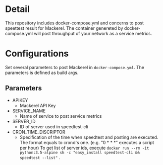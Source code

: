 # Detail

This repository includes docker-compose.yml and concerns to post speettest result for Mackerel.
The container genereted by docker-compose.yml will post throughput of your network as a service metrics.

# Configurations

Set several parameters to post Mackerel in `docker-compose.yml`.
The parameters is defined as build args.

## Parameters

* APIKEY
  - Mackerel API Key
* SERVICE_NAME
  - Name of service to post service metrics
* SERVER_ID
  - ID of server used in speedtest-cli
* CRON_TIME_DISCRIPTOR
  - Specification of the time when speedtest and posting are executed. The format equals to crond's one. (e.g. "0 * * *" executes a script per hour)
  To get list of server ids, execute `docker run --rm -it python:3.5-alpine sh -c "easy_install speedtest-cli && speedtest --list"` .
